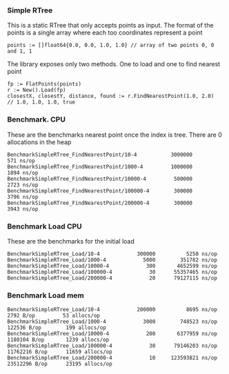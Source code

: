 ### Simple RTree

This is a static RTree that only accepts points as input. The format of the points is a single array where each too coordinates represent a point

    points := []float64{0.0, 0.0, 1.0, 1.0} // array of two points 0, 0 and 1, 1

The library exposes only two methods. One to load and one to find nearest point

    fp := FlatPoints(points)
    r := New().Load(fp)
    closestX, closestY, distance, found := r.FindNearestPoint(1.0, 2.0)
    // 1.0, 1.0, 1.0, true



### Benchmark. CPU

These are the benchmarks nearest point once the index is tree. There are 0 allocations in the heap

    BenchmarkSimpleRTree_FindNearestPoint/10-4      	 3000000	       571 ns/op
    BenchmarkSimpleRTree_FindNearestPoint/1000-4    	 1000000	      1894 ns/op
    BenchmarkSimpleRTree_FindNearestPoint/10000-4   	  500000	      2723 ns/op
    BenchmarkSimpleRTree_FindNearestPoint/100000-4  	  300000	      3796 ns/op
    BenchmarkSimpleRTree_FindNearestPoint/200000-4  	  300000	      3943 ns/op




### Benchmark Load CPU

These are the benchmarks for the initial load

    BenchmarkSimpleRTree_Load/10-4      	  300000	      5258 ns/op
    BenchmarkSimpleRTree_Load/1000-4    	    5000	    351782 ns/op
    BenchmarkSimpleRTree_Load/10000-4   	     300	   4652599 ns/op
    BenchmarkSimpleRTree_Load/100000-4  	      30	  55357465 ns/op
    BenchmarkSimpleRTree_Load/200000-4  	      20	  79127115 ns/op



### Benchmark Load mem

    BenchmarkSimpleRTree_Load/10-4      	  200000	      8695 ns/op	    2792 B/op	      53 allocs/op
    BenchmarkSimpleRTree_Load/1000-4    	    3000	    748523 ns/op	  122536 B/op	     199 allocs/op
    BenchmarkSimpleRTree_Load/10000-4   	     200	   6377959 ns/op	 1180104 B/op	    1239 allocs/op
    BenchmarkSimpleRTree_Load/100000-4  	      30	  79146203 ns/op	11762216 B/op	   11659 allocs/op
    BenchmarkSimpleRTree_Load/200000-4  	      10	 123593821 ns/op	23512296 B/op	   23195 allocs/op




